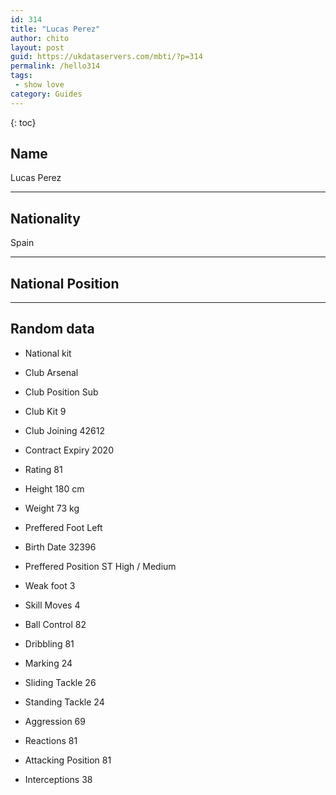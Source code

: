 ```yaml
---
id: 314
title: "Lucas Perez"
author: chito
layout: post
guid: https://ukdataservers.com/mbti/?p=314
permalink: /hello314
tags:
 - show love
category: Guides
---
```

{: toc}

## Name 
Lucas Perez 

* * *

## Nationality 
Spain 

* * *

## National Position 

* * *

## Random data 

 * National kit 
 * Club 
Arsenal 

 * Club Position 
Sub 

 * Club Kit 
9 

 * Club Joining 
42612 

 * Contract Expiry 
2020 

 * Rating 
81 

 * Height 
180 cm 

 * Weight 
73 kg 

 * Preffered Foot 
Left 

 * Birth Date 
32396 

 * Preffered Position 
ST High / Medium 

 * Weak foot 
3 

 * Skill Moves 
4 

 * Ball Control 
82 

 * Dribbling 
81 

 * Marking 
24 

 * Sliding Tackle 
26 

 * Standing Tackle 
24 

 * Aggression 
69 

 * Reactions 
81 

 * Attacking Position 
81 

 * Interceptions 
38